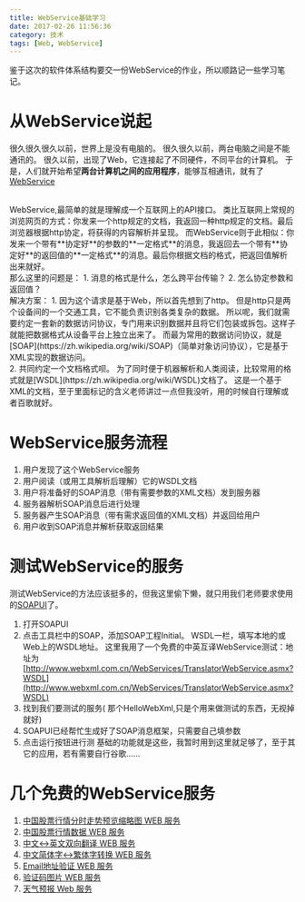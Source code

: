 ```yaml
---
title: WebService基础学习
date: 2017-02-26 11:56:36
category: 技术
tags: [Web, WebService]
---
```

鉴于这次的软件体系结构要交一份WebService的作业，所以顺路记一些学习笔记。
 
# 从WebService说起
很久很久很久以前，世界上是没有电脑的。
很久很久以前，两台电脑之间是不能通讯的。
很久以前，出现了Web，它连接起了不同硬件，不同平台的计算机。
于是，人们就开始希望**两台计算机之间的应用程序**，能够互相通讯，就有了[WebService](https://zh.wikipedia.org/wiki/Web%E6%9C%8D%E5%8A%A1)

<!--more-->

<br /> 
WebService,最简单的就是理解成一个互联网上的API接口。
类比互联网上常规的浏览网页的方式：你发来一个http规定的文档，我返回一种http规定的文档。最后浏览器根据http协定，将获得的内容解析并呈现。
而WebService则于此相似：你发来一个带有**协定好**的参数的**一定格式**的消息，我返回去一个带有**协定好**的返回值的**一定格式**的消息。最后你根据文档的格式，把返回值解析出来就好。
<br />
那么这里的问题是：
1. 消息的格式是什么，怎么跨平台传输？
2. 怎么协定参数和返回值？
 <br />
解决方案：
1. 因为这个请求是基于Web，所以首先想到了http。
    但是http只是两个设备间的一个交通工具，它不能负责识别各类复杂的数据。
所以呢，我们就需要约定一套新的数据访问协议，专门用来识别数据并且将它们包装或拆包。这样子就能把数据格式从设备平台上独立出来了。
而最为常用的数据访问协议，就是[SOAP](https://zh.wikipedia.org/wiki/SOAP)（简单对象访问协议），它是基于XML实现的数据访问。<br />
2. 共同约定一个文档格式呗。
    为了同时便于机器解析和人类阅读，比较常用的格式就是[WSDL](https://zh.wikipedia.org/wiki/WSDL)文档了。
这是一个基于XML的文档，至于里面标记的含义老师讲过一点但我没听，用的时候自行理解或者百歌就好。
 
# WebService服务流程
1. 用户发现了这个WebService服务
2. 用户阅读（或用工具解析后理解）它的WSDL文档
3. 用户将准备好的SOAP消息（带有需要参数的XML文档）发到服务器
4. 服务器解析SOAP消息后进行处理
5. 服务器产生SOAP消息（带有需求返回值的XML文档）并返回给用户
6. 用户收到SOAP消息并解析获取返回结果
 
# 测试WebService的服务
测试WebService的方法应该挺多的，但我这里偷下懒，就只用我们老师要求使用的[SOAPUI](https://www.soapui.org/)了。
1. 打开SOAPUI
2. 点击工具栏中的SOAP，添加SOAP工程Initial。
    WSDL一栏，填写本地的或Web上的WSDL地址。
这里我用了一个免费的中英互译WebService测试：地址为[http://www.webxml.com.cn/WebServices/TranslatorWebService.asmx?WSDL](http://www.webxml.com.cn/WebServices/TranslatorWebService.asmx?WSDL)
3. 找到我们要测试的服务( 那个HelloWebXml,只是个用来做测试的东西，无视掉就好)
4. SOAPUI已经帮忙生成好了SOAP消息框架，只需要自己填参数
5. 点击运行按钮进行测
基础的功能就是这些，我暂时用到这里就足够了，至于其它的应用，若有需要自行谷歌……

# 几个免费的WebService服务
1. [中国股票行情分时走势预览缩略图 WEB 服务](http://www.webxml.com.cn/webservices/ChinaStockSmallImageWS.asmx?WSDL)
2. [中国股票行情数据 WEB 服务](http://www.webxml.com.cn/WebServices/ChinaStockWebService.asmx?WSDL)
3. [中文<->英文双向翻译 WEB 服务](http://www.webxml.com.cn/WebServices/TranslatorWebService.asmx?WSDL)
4. [中文简体字<->繁体字转换 WEB 服务](http://www.webxml.com.cn/WebServices/TraditionalSimplifiedWebService.asmx?WSDL)
5. [Email地址验证 WEB 服务](http://www.webxml.com.cn/WebServices/ValidateEmailWebService.asmx?WSDL)
6. [验证码图片 WEB 服务](http://www.webxml.com.cn/WebServices/ValidateCodeWebService.asmx)
7. [天气预报 Web 服务](http://www.webxml.com.cn/WebServices/WeatherWebService.asmx?WSDL)
